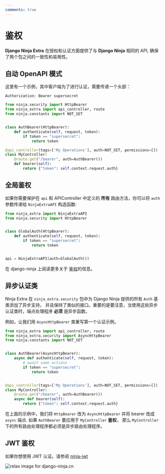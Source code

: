 ```yaml
---
comments: true
---
```

# **鉴权**

**Django Ninja Extra** 在授权和认证方面提供了与 **Django Ninja** 相同的 API, 确保了两个包之间的一致性和易用性。

## **自动 OpenAPI 模式**

这里有一个示例，其中客户端为了进行认证，需要传递一个头部：

`Authorization: Bearer supersecret`

```Python
from ninja.security import HttpBearer
from ninja_extra import api_controller, route
from ninja.constants import NOT_SET


class AuthBearer(HttpBearer):
    def authenticate(self, request, token):
        if token == "supersecret":
            return token

@api_controller(tags=['My Operations'], auth=NOT_SET, permissions=[])
class MyController:
    @route.get("/bearer", auth=AuthBearer())
    def bearer(self):
        return {"token": self.context.request.auth}

```

## **全局鉴权** 

如果你需要保护在  `api` 和 APIController 中定义的 **所有** 路由方法，你可以将 `auth` 参数传递给 `NinjaExtraAPI` 构造函数:


```Python
from ninja_extra import NinjaExtraAPI
from ninja.security import HttpBearer


class GlobalAuth(HttpBearer):
    def authenticate(self, request, token):
        if token == "supersecret":
            return token


api = NinjaExtraAPI(auth=GlobalAuth())

```
在 django-ninja 上阅读更多关于 [鉴权](https://django-ninja.cn/guides/authentication/)的信息。

## 异步认证类

Ninja Extra 在 `ninja_extra.security` 包中为 Django Ninja 提供的所有 `Auth` 基类添加了异步支持，
并且保持了类似的接口。重要的是要注意，当使用这些异步认证类时，端点处理程序 **必须** 是异步函数。

例如，让我们用 `AsyncHttpBearer` 类重写第一个认证示例。

```Python
from ninja_extra import api_controller, route
from ninja_extra.security import AsyncHttpBearer
from ninja.constants import NOT_SET


class AuthBearer(AsyncHttpBearer):
    async def authenticate(self, request, token):
        # await some actions
        if token == "supersecret":
            return token


@api_controller(tags=['My Operations'], auth=NOT_SET, permissions=[])
class MyController:
    @route.get("/bearer", auth=AuthBearer())
    async def bearer(self):
        return {"token": self.context.request.auth}

```
在上面的示例中，我们将 `HttpBearer` 改为 `AsyncHttpBearer` 并将 bearer 改成 `async` 端点. 
如果 `AuthBearer` 要应用于 `MyController` **鉴权**， 那么 `MyController` 下的所有路由处理程序都必须是异步路由处理程序。


## **JWT 鉴权**
如果你想使用 JWT 认证。请参阅 [ninja-jwt](https://pypi.org/project/django-ninja-jwt/)

<img style="object-fit: cover; object-position: 50% 50%;" alt="relax image for django-ninja.cn" loading="lazy" fetchpriority="auto" aria-hidden="true" draggable="false" src="https://picsum.photos/825/47.jpg">
